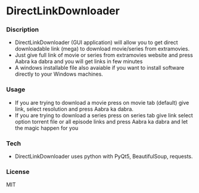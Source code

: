# DirectLinkDownloader

### Discription
- DirectLinkDownloader (GUI application) will allow you to get direct downloadable link (mega) to download movie/series from extramovies.
- Just give full link of movie or series from extramovies website and press Aabra ka dabra and you will get links in few minutes
- A windows installable file also avaiable if you want to install software directly to your Windows machines.  

### Usage
- If you are trying to download a movie press on movie tab (default) give link, select resolution and press Aabra ka dabra.
- If you are trying to download a series press on series tab give link select option torrent file or all episode links and press Aabra ka dabra and let the magic happen for you  

### Tech
- DirectLinkDownloader uses python with PyQt5, BeautifulSoup, requests. 

### License
MIT